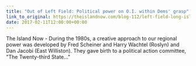 ```yaml
---
title: "Out of Left Field: Political power on O.I. within Dems' grasp"
link_to_original: https://theislandnow.com/blog-112/left-field-long-island-power/
date: 2017-02-11T12:00:00+00:00
---
```

The Island Now - During the 1980s, a creative approach to our regional power was developed by Fred Scheiner and Harry Wachtel (Roslyn) and Dan Jacobi (East Williston). They gave birth to a political action committee, "The Twenty-third State..."  



